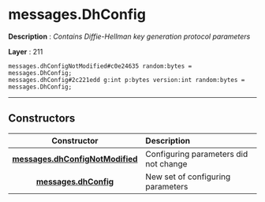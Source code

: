 # messages.DhConfig

**Description** : *Contains Diffie\-Hellman key generation protocol parameters*

**Layer** : 211

```tl
messages.dhConfigNotModified#c0e24635 random:bytes = messages.DhConfig;
messages.dhConfig#2c221edd g:int p:bytes version:int random:bytes = messages.DhConfig;
```

---

## Constructors

| Constructor | Description |
| :---: | :--- |
| [**messages.dhConfigNotModified**](constructor/messages.dhConfigNotModified) | Configuring parameters did not change |
| [**messages.dhConfig**](constructor/messages.dhConfig) | New set of configuring parameters |